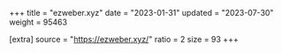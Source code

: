 +++
title = "ezweber.xyz"
date = "2023-01-31"
updated = "2023-07-30"
weight = 95463

[extra]
source = "https://ezweber.xyz/"
ratio = 2
size = 93
+++

